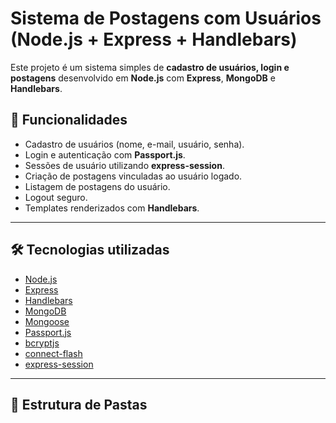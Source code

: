 # Sistema de Postagens com Usuários (Node.js + Express + Handlebars)

Este projeto é um sistema simples de **cadastro de usuários, login e postagens** desenvolvido em **Node.js** com **Express**, **MongoDB** e **Handlebars**.

## 🚀 Funcionalidades
- Cadastro de usuários (nome, e-mail, usuário, senha).
- Login e autenticação com **Passport.js**.
- Sessões de usuário utilizando **express-session**.
- Criação de postagens vinculadas ao usuário logado.
- Listagem de postagens do usuário.
- Logout seguro.
- Templates renderizados com **Handlebars**.

---

## 🛠️ Tecnologias utilizadas
- [Node.js](https://nodejs.org/)  
- [Express](https://expressjs.com/)  
- [Handlebars](https://handlebarsjs.com/)  
- [MongoDB](https://www.mongodb.com/)  
- [Mongoose](https://mongoosejs.com/)  
- [Passport.js](http://www.passportjs.org/)  
- [bcryptjs](https://www.npmjs.com/package/bcryptjs)  
- [connect-flash](https://www.npmjs.com/package/connect-flash)  
- [express-session](https://www.npmjs.com/package/express-session)  

---

## 📂 Estrutura de Pastas
